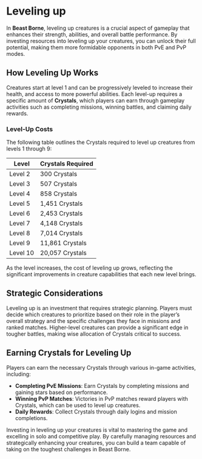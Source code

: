# Leveling up

In **Beast Borne**, leveling up creatures is a crucial aspect of gameplay that enhances their strength, abilities, and overall battle performance. By investing resources into leveling up your creatures, you can unlock their full potential, making them more formidable opponents in both PvE and PvP modes.

## **How Leveling Up Works**

Creatures start at level 1 and can be progressively leveled to increase their health, and access to more powerful abilities. Each level-up requires a specific amount of **Crystals**, which players can earn through gameplay activities such as completing missions, winning battles, and claiming daily rewards.

### **Level-Up Costs**

The following table outlines the Crystals required to level up creatures from levels 1 through 9:

| **Level** | **Crystals Required** |
| --------- | --------------------- |
| Level 2   | 300 Crystals          |
| Level 3   | 507 Crystals          |
| Level 4   | 858 Crystals          |
| Level 5   | 1,451 Crystals        |
| Level 6   | 2,453 Crystals        |
| Level 7   | 4,148 Crystals        |
| Level 8   | 7,014 Crystals        |
| Level 9   | 11,861 Crystals       |
| Level 10  | 20,057 Crystals       |

As the level increases, the cost of leveling up grows, reflecting the significant improvements in creature capabilities that each new level brings.

## **Strategic Considerations**

Leveling up is an investment that requires strategic planning. Players must decide which creatures to prioritize based on their role in the player’s overall strategy and the specific challenges they face in missions and ranked matches. Higher-level creatures can provide a significant edge in tougher battles, making wise allocation of Crystals critical to success.

## **Earning Crystals for Leveling Up**

Players can earn the necessary Crystals through various in-game activities, including:

* **Completing PvE Missions**: Earn Crystals by completing missions and gaining stars based on performance.
* **Winning PvP Matches**: Victories in PvP matches reward players with Crystals, which can be used to level up creatures.
* **Daily Rewards**: Collect Crystals through daily logins and mission completions.

Investing in leveling up your creatures is vital to mastering the game and excelling in solo and competitive play. By carefully managing resources and strategically enhancing your creatures, you can build a team capable of taking on the toughest challenges in Beast Borne.
